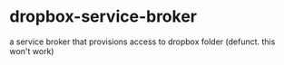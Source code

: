 # dropbox-service-broker
a service broker that provisions access to dropbox folder (defunct. this won't work)
